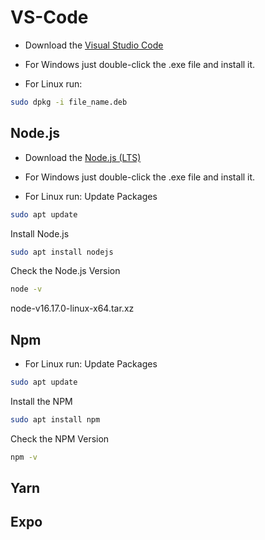 # VS-Code

- Download the [Visual Studio Code](https://code.visualstudio.com/)

- For Windows just double-click the .exe file and install it.

- For Linux run:
```sh
sudo dpkg -i file_name.deb
```


## Node.js
- Download the [Node.js (LTS)](https://nodejs.org/en/)

- For Windows just double-click the .exe file and install it.

- For Linux run:
Update Packages
```sh
sudo apt update 
```

Install Node.js
```sh
sudo apt install nodejs
```
 
Check the Node.js Version
```sh
node -v 
```

node-v16.17.0-linux-x64.tar.xz

## Npm
- For Linux run:
Update Packages
```sh
sudo apt update 
```

Install the NPM
```sh
sudo apt install npm
```

Check the NPM Version
```sh
npm -v 
```


## Yarn


## Expo
